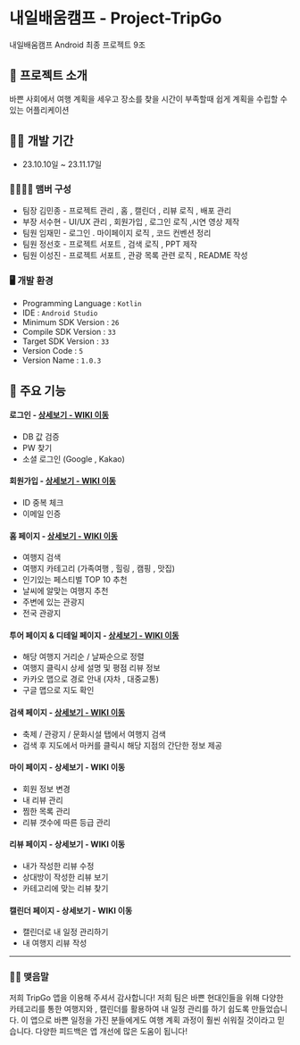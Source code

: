 # 내일배움캠프 - Project-TripGo

내일배움캠프 Android 최종 프로젝트 9조 

## 🤞 프로젝트 소개

바쁜 사회에서 여행 계획을 세우고 장소를 찾을 시간이 부족할때 쉽게 계획을 수립할 수 있는 어플리케이션
<br>

## 👨‍💻 개발 기간

* 23.10.10일 ~ 23.11.17일

### 👨‍👨‍👧‍👦 맴버 구성
- 팀장 김민종 - 프로젝트 관리 , 홈 , 캘린더 , 리뷰 로직 , 배포 관리
- 부장 서수현 - UI/UX 관리 , 회원가입 , 로그인 로직 ,시연 영상 제작
- 팀원 임재민 - 로그인 . 마이페이지 로직 , 코드 컨벤션 정리
- 팀원 정선호 - 프로젝트 서포트 , 검색 로직 , PPT 제작
- 팀원 이성진 - 프로젝트 서포트 , 관광 목록 관련 로직 , README 작성



### 🖥️ 개발 환경
- Programming Language : `Kotlin`
- IDE : `Android Studio`
- Minimum SDK Version : `26`
- Compile SDK Version : `33`
- Target SDK Version : `33`
- Version Code : `5`
- Version Name : `1.0.3`


## 🔎 주요 기능

#### 로그인 - <a href = "https://github.com/dont-think-about/TripGo/wiki/%EC%A3%BC%EC%9A%94-%EA%B8%B0%EB%8A%A5-%EC%86%8C%EA%B0%9C-(Login) "> 상세보기 - WIKI 이동 </a>
- DB 값 검증
- PW 찾기
- 소셜 로그인 (Google , Kakao)

#### 회원가입 - <a href ="https://github.com/dont-think-about/TripGo/wiki/%EC%A3%BC%EC%9A%94-%EA%B8%B0%EB%8A%A5-%EC%86%8C%EA%B0%9C-(Sign-Up)"> 상세보기 - WIKI 이동 </a>
- ID 중복 체크
- 이메일 인증

#### 홈 페이지 - <a href = "https://github.com/dont-think-about/TripGo/wiki/%EC%A3%BC%EC%9A%94-%EA%B8%B0%EB%8A%A5-%EC%86%8C%EA%B0%9C-(Home)"> 상세보기 - WIKI 이동 </a>
- 여행지 검색
- 여행지 카테고리 (가족여행 , 힐링 , 캠핑 , 맛집)
- 인기있는 페스티벌 TOP 10 추천
- 날씨에 알맞는 여행지 추천
- 주변에 있는 관광지
- 전국 관광지

#### 투어 페이지 & 디테일 페이지 - <a href =""> 상세보기 - WIKI 이동 </a>
- 해당 여행지 거리순 / 날짜순으로 정렬
- 여행지 클릭시 상세 설명 및 평점 리뷰 정보
- 카카오 맵으로 경로 안내 (자차 , 대중교통)
- 구글 맵으로 지도 확인

#### 검색 페이지 - <a href =""> 상세보기 - WIKI 이동 </a>
- 축제 / 관광지 / 문화시설 탭에서 여행지 검색
- 검색 후 지도에서 마커를 클릭시 해당 지점의 간단한 정보 제공

#### 마이 페이지 - <a hrefm> 상세보기 - WIKI 이동 </a>
- 회원 정보 변경
- 내 리뷰 관리
- 찜한 목록 관리
- 리뷰 갯수에 따른 등급 관리

#### 리뷰 페이지 - <a hrefm> 상세보기 - WIKI 이동 </a>
- 내가 작성한 리뷰 수정
- 상대방이 작성한 리뷰 보기
- 카테고리에 맞는 리뷰 찾기

#### 캘린더 페이지 - <a hrefm> 상세보기 - WIKI 이동 </a>
- 캘린더로 내 일정 관리하기
- 내 여행지 리뷰 작성

---

### 🙆‍♀️ 맺음말 
저희 TripGo 앱을 이용해 주셔서 감사합니다!
저희 팀은 바쁜 현대인들을 위해 다양한 카테고리를 통한 여행지와 , 
캘린더를 활용하여 내 일정 관리를 하기 쉽도록 만들었습니다. 이 앱으로
바쁜 일정을 가진 분들에게도 여행 계획 과정이 훨씬 쉬워질 것이라고 믿습니다.
다양한 피드백은 앱 개선에 많은 도움이 됩니다!
